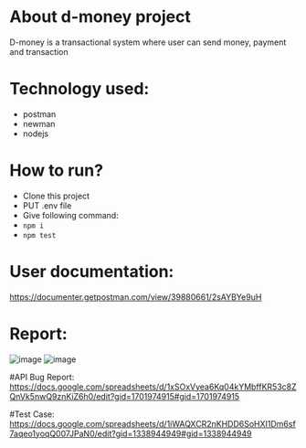 # About d-money project
D-money is a transactional system where user can send money, payment and transaction

# Technology used:
- postman
- newman
- nodejs

# How to run?
- Clone this project
- PUT .env file
- Give following command:
- ``` npm i ```
- ``` npm test ```

# User documentation:
https://documenter.getpostman.com/view/39880661/2sAYBYe9uH


# Report:
![image](https://github.com/user-attachments/assets/ea0b1147-9116-43e6-a014-4a51c7e71c62)
![image](https://github.com/user-attachments/assets/d11c5b8e-d66d-401a-8cc0-0970763825cb)

#API Bug Report:
https://docs.google.com/spreadsheets/d/1xSOxVyea6Kq04kYMbffKR53c8ZQnVk5nwQ9znKiZ6h0/edit?gid=1701974915#gid=1701974915

#Test Case:
https://docs.google.com/spreadsheets/d/1iWAQXCR2nKHDD6SoHXI1Dm6sf7aqeo1yoqQ007JPaN0/edit?gid=1338944949#gid=1338944949

